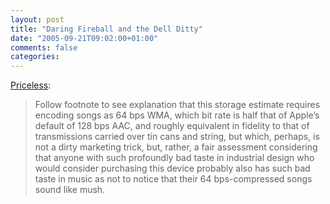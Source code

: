 ```yaml
---
layout: post
title: "Daring Fireball and the Dell Ditty"
date: "2005-09-21T09:02:00+01:00"
comments: false
categories: 
---
```


<p><a href="http://daringfireball.net/2005/09/ditty">Priceless</a>:</p>

<blockquote>
<p>Follow footnote to see explanation that this storage estimate requires encoding songs as 64 bps WMA, which bit rate is half that of Apple&#8217;s default of 128 bps AAC, and roughly equivalent in fidelity to that of transmissions carried over tin cans and string, but which, perhaps, is not a dirty marketing trick, but, rather, a fair assessment considering that anyone with such profoundly bad taste in industrial design who would consider purchasing this device probably also has such bad taste in music as not to notice that their 64 bps-compressed songs sound like mush.</p>
</blockquote>


